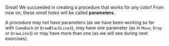 Great! We succeeded in creating a procedure that works for any color! From now on, these _small holes_ will be called **parameters**.

A procedure may not have parameters (as we have been working so far with `ComeBack` or `DrawBlackLine3`), may have one parameter (as in `Move`, `Drop` or `DrawLine3`) or may have more than one (as we will see during next exercises).
